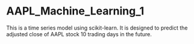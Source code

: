 # AAPL_Machine_Learning_1
This is a time series model using scikit-learn.  It is designed to predict the adjusted close of AAPL stock 10 trading days in the future.
